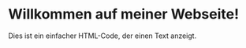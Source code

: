 <!DOCTYPE html>
<html lang="de">
<head>
    <meta charset="UTF-8">
    <meta name="viewport" content="width=device-width, initial-scale=1.0">
    <title>Skibidi</title>
</head>
<body>
    <h1>Willkommen auf meiner Webseite!</h1>
    <p>Dies ist ein einfacher HTML-Code, der einen Text anzeigt.</p>
</body>
</html>
